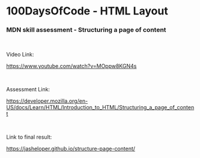 # 100DaysOfCode - HTML Layout

### MDN skill assessment - Structuring a page of content
<br />

Video Link:

https://www.youtube.com/watch?v=MOppw8KGN4s

<br />

Assessment Link:

https://developer.mozilla.org/en-US/docs/Learn/HTML/Introduction_to_HTML/Structuring_a_page_of_content


<br />

Link to final result:

https://jasheloper.github.io/structure-page-content/

